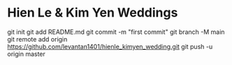# Hien Le & Kim Yen Weddings 


git init
git add README.md
git commit -m "first commit"
git branch -M main
git remote add origin https://github.com/levantan1401/hienle_kimyen_wedding.git
git push -u origin master